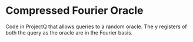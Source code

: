 # Compressed Fourier Oracle
Code in ProjectQ that allows queries to a random oracle. The y registers of both the query as the oracle are in the Fourier basis.
